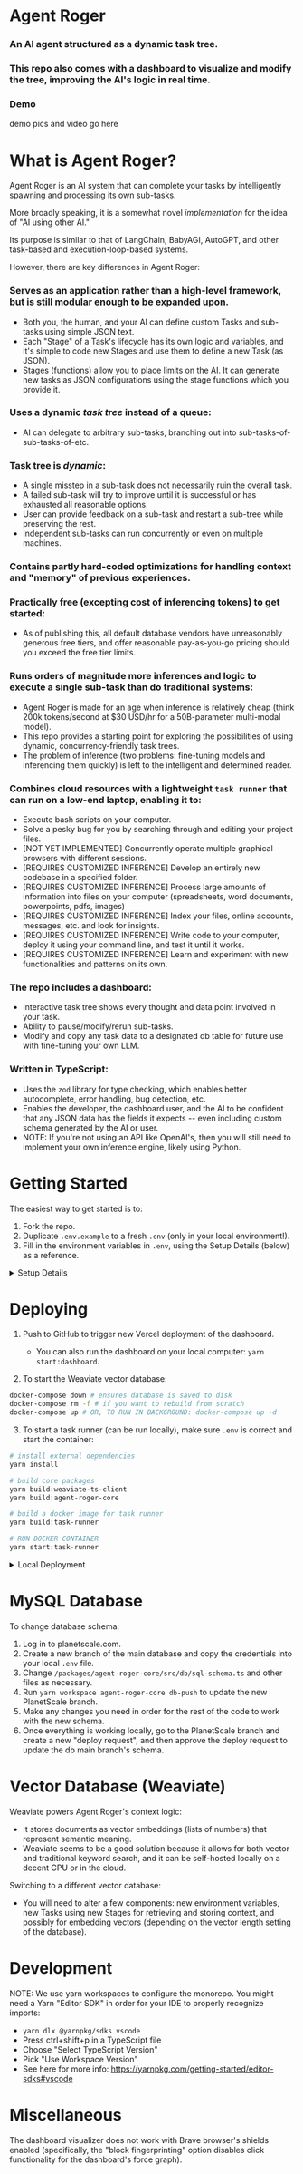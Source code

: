 # Agent Roger

### An AI agent structured as a dynamic task tree.

### This repo also comes with a dashboard to visualize and modify the tree, improving the AI's logic in real time.

### Demo

demo pics and video go here

# What is Agent Roger?

Agent Roger is an AI system that can complete your tasks by intelligently spawning and processing its own sub-tasks.

More broadly speaking, it is a somewhat novel _implementation_ for the idea of "AI using other AI."

Its purpose is similar to that of LangChain, BabyAGI, AutoGPT, and other task-based and execution-loop-based systems.

However, there are key differences in Agent Roger:

### Serves as an application rather than a high-level framework, but is still modular enough to be expanded upon.

- Both you, the human, and your AI can define custom Tasks and sub-tasks using simple JSON text.
- Each "Stage" of a Task's lifecycle has its own logic and variables, and it's simple to code new Stages and use them to define a new Task (as JSON).
- Stages (functions) allow you to place limits on the AI. It can generate new tasks as JSON configurations using the stage functions which you provide it.

### Uses a dynamic _task tree_ instead of a queue:

- AI can delegate to arbitrary sub-tasks, branching out into sub-tasks-of-sub-tasks-of-etc.

### Task tree is _dynamic_:

- A single misstep in a sub-task does not necessarily ruin the overall task.
- A failed sub-task will try to improve until it is successful or has exhausted all reasonable options.
- User can provide feedback on a sub-task and restart a sub-tree while preserving the rest.
- Independent sub-tasks can run concurrently or even on multiple machines.

### Contains partly hard-coded optimizations for handling context and "memory" of previous experiences.

### Practically free (excepting cost of inferencing tokens) to get started:

- As of publishing this, all default database vendors have unreasonably generous free tiers, and offer reasonable pay-as-you-go pricing should you exceed the free tier limits.

### Runs orders of magnitude more inferences and logic to execute a single sub-task than do traditional systems:

- Agent Roger is made for an age when inference is relatively cheap (think 200k tokens/second at $30 USD/hr for a 50B-parameter multi-modal model).
- This repo provides a starting point for exploring the possibilities of using dynamic, concurrency-friendly task trees.
- The problem of inference (two problems: fine-tuning models and inferencing them quickly) is left to the intelligent and determined reader.

### Combines cloud resources with a lightweight `task runner` that can run on a low-end laptop, enabling it to:

- Execute bash scripts on your computer.
- Solve a pesky bug for you by searching through and editing your project files.
- [NOT YET IMPLEMENTED] Concurrently operate multiple graphical browsers with different sessions.
- [REQUIRES CUSTOMIZED INFERENCE] Develop an entirely new codebase in a specified folder.
- [REQUIRES CUSTOMIZED INFERENCE] Process large amounts of information into files on your computer (spreadsheets, word documents, powerpoints, pdfs, images)
- [REQUIRES CUSTOMIZED INFERENCE] Index your files, online accounts, messages, etc. and look for insights.
- [REQUIRES CUSTOMIZED INFERENCE] Write code to your computer, deploy it using your command line, and test it until it works.
- [REQUIRES CUSTOMIZED INFERENCE] Learn and experiment with new functionalities and patterns on its own.

### The repo includes a dashboard:

- Interactive task tree shows every thought and data point involved in your task.
- Ability to pause/modify/rerun sub-tasks.
- Modify and copy any task data to a designated db table for future use with fine-tuning your own LLM.

### Written in TypeScript:

- Uses the `zod` library for type checking, which enables better autocomplete, error handling, bug detection, etc.
- Enables the developer, the dashboard user, and the AI to be confident that any JSON data has the fields it expects -- even including custom schema generated by the AI or user.
- NOTE: If you're not using an API like OpenAI's, then you will still need to implement your own inference engine, likely using Python.

# Getting Started

The easiest way to get started is to:

1. Fork the repo.
2. Duplicate `.env.example` to a fresh `.env` (only in your local environment!).
3. Fill in the environment variables in `.env`, using the Setup Details (below) as a reference.

<details>
   <summary>Setup Details</summary>

You will need the following (free) infra, each of which can be spun up using vendors' websites:

- new Vercel app pointing at your forked GitHub repo (vercel.com)
  - (in Vercel, make sure to set "Root Directory" to `packages/dashboard`)
- new PlanetScale MySQL database (planetscale.com)
- new Upstache Redis database (upstache.com)
- new Neo4J graph database (neo4j.com/auradb)
- new Clerk authentication app (clerk.com)
  - create a user `adminUser`. create an organization called `admin` with owner `adminUser`.
  - only members of the `admin` organization will be able to access the dashboard.

Set environment variables:

- Use `.env.example` as a template which lists the requried environment variables.
- For local development, set correct environment variables in your `.env`.
- For deployment, set correct environment variables in the Vercel dashboard under Settings -> Environment Variables (you can copy/paste from your `.env` file).

</details>

# Deploying

1. Push to GitHub to trigger new Vercel deployment of the dashboard.

   - You can also run the dashboard on your local computer: `yarn start:dashboard`.

2. To start the Weaviate vector database:

```bash
docker-compose down # ensures database is saved to disk
docker-compose rm -f # if you want to rebuild from scratch
docker-compose up # OR, TO RUN IN BACKGROUND: docker-compose up -d
```

3. To start a task runner (can be run locally), make sure `.env` is correct and start the container:

```bash
# install external dependencies
yarn install

# build core packages
yarn build:weaviate-ts-client
yarn build:agent-roger-core

# build a docker image for task runner
yarn build:task-runner

# RUN DOCKER CONTAINER
yarn start:task-runner
```

<details>

   <summary>Local Deployment</summary>
   
To run the dashboard on your local computer:

```bash
# install external dependencies
yarn install

# build core packages
yarn build:weaviate-ts-client
yarn build:agent-roger-core

# START THE DASHBOARD
yarn start:dashboard
```

</details>

# MySQL Database

To change database schema:

1. Log in to planetscale.com.
2. Create a new branch of the main database and copy the credentials into your local `.env` file.
3. Change `/packages/agent-roger-core/src/db/sql-schema.ts` and other files as necessary.
4. Run `yarn workspace agent-roger-core db-push` to update the new PlanetScale branch.
5. Make any changes you need in order for the rest of the code to work with the new schema.
6. Once everything is working locally, go to the PlanetScale branch and create a new "deploy request", and then approve the deploy request to update the db main branch's schema.

# Vector Database (Weaviate)

Weaviate powers Agent Roger's context logic:

- It stores documents as vector embeddings (lists of numbers) that represent semantic meaning.
- Weaviate seems to be a good solution because it allows for both vector and traditional keyword search, and it can be self-hosted locally on a decent CPU or in the cloud.

Switching to a different vector database:

- You will need to alter a few components: new environment variables, new Tasks using new Stages for retrieving and storing context, and possibly for embedding vectors (depending on the vector length setting of the database).

# Development

NOTE: We use yarn workspaces to configure the monorepo. You might need a Yarn "Editor SDK" in order for your IDE to properly recognize imports:

- `yarn dlx @yarnpkg/sdks vscode`
- Press ctrl+shift+p in a TypeScript file
- Choose "Select TypeScript Version"
- Pick "Use Workspace Version"
- See here for more info: https://yarnpkg.com/getting-started/editor-sdks#vscode

# Miscellaneous

The dashboard visualizer does not work with Brave browser's shields enabled (specifically, the "block fingerprinting" option disables click functionality for the dashboard's force graph).
